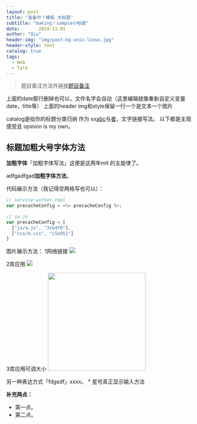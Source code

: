 ```yaml
---
layout: post
title: "准备中？模板 大标题"
subtitle: "making！sample小标题"
date:       2024-11-01 
author: "Qiu"
header-img: "img/post-bg-unix-linux.jpg"
header-style: text
catalog: true
tags:
  - Web
  - Talk
---
```


> 题目备注方法外链接[题目备注](https://wwan25)

上面的date那行删掉也可以，文件名字会自动（这里编辑就像重新自定义变量date，title等）
上面的header img和style保留一行一个是文本一个图片

catalog是给你的标题分类归纳
作为 xx[abc](ht/25167289)与[者](httom/p/27853228)，文字链接写法。
以下都是主观感受且 opinion is my own。

## 标题加粗大号字体方法
**加粗字体**「加粗字体写法」这便是这两年mit 的主旋律了。

adfgadfgad**加粗字体方法**。


代码展示方法（我记得空两格写也可以）：
```js
// service-worker.tmpl  
var precacheConfig = <%= precacheConfig %>;

// sw.js  
var precacheConfig = [  
  ["js/a.js", "3cb4f0"],   
  ["css/b.css", "c5a951"]  
]
```

图片展示方法：
1网络链接
![](https://pi0_720w.jpg?source=1940ef5c)

2库应用
![](/img/in-post/post-nextgen-web-pwa/flipkart-1.jpeg)

3库应用可调大小
<img class="shadow" src="/img/in-post/post-kuaidi-1.jpg" width="260">



另一种表达方式「fdgsdf」xxxx。
\* 星号真正显示输入方法

**补充两点：**

*   第一点。
*   第二点。
